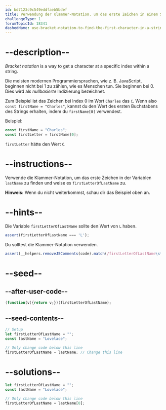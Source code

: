 ```yaml
---
id: bd7123c9c549eddfaeb5bdef
title: Verwendung der Klammer-Notation, um das erste Zeichen in einem String zu finden
challengeType: 1
forumTopicId: 18341
dashedName: use-bracket-notation-to-find-the-first-character-in-a-string
---
```


# --description--

<dfn>Bracket notation</dfn> is a way to get a character at a specific index within a string.

Die meisten modernen Programmiersprachen, wie z. B. JavaScript, beginnen nicht bei 1 zu zählen, wie es Menschen tun. Sie beginnen bei 0. Dies wird als <dfn>nullbasierte</dfn> Indizierung bezeichnet.

Zum Beispiel ist das Zeichen bei Index 0 im Wort `Charles` das `C`. Wenn also `const firstName = "Charles"`, kannst du den Wert des ersten Buchstabens des Strings erhalten, indem du `firstName[0]` verwendest.

Beispiel:

```js
const firstName = "Charles";
const firstLetter = firstName[0];
```

`firstLetter` hätte den Wert `C`.

# --instructions--

Verwende die Klammer-Notation, um das erste Zeichen in der Variablen `lastName` zu finden und weise es `firstLetterOfLastName` zu.

**Hinweis:** Wenn du nicht weiterkommst, schau dir das Beispiel oben an.

# --hints--

Die Variable `firstLetterOfLastName` sollte den Wert von `L` haben.

```js
assert(firstLetterOfLastName === 'L');
```

Du solltest die Klammer-Notation verwenden.

```js
assert(__helpers.removeJSComments(code).match(/firstLetterOfLastName\s*=\s*lastName\s*\[\s*\d\s*\]/));
```

# --seed--

## --after-user-code--

```js
(function(v){return v;})(firstLetterOfLastName);
```

## --seed-contents--

```js
// Setup
let firstLetterOfLastName = "";
const lastName = "Lovelace";

// Only change code below this line
firstLetterOfLastName = lastName; // Change this line
```

# --solutions--

```js
let firstLetterOfLastName = "";
const lastName = "Lovelace";

// Only change code below this line
firstLetterOfLastName = lastName[0];
```
